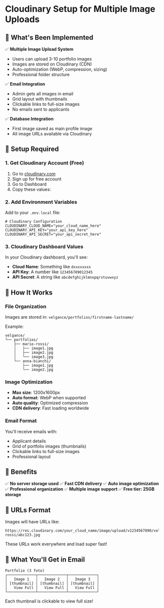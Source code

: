 # Cloudinary Setup for Multiple Image Uploads

## 🚀 What's Been Implemented

✅ **Multiple Image Upload System**
- Users can upload 3-10 portfolio images
- Images are stored on Cloudinary (CDN)
- Auto-optimization (WebP, compression, sizing)
- Professional folder structure

✅ **Email Integration**
- Admin gets all images in email
- Grid layout with thumbnails
- Clickable links to full-size images
- No emails sent to applicants

✅ **Database Integration**
- First image saved as main profile image
- All image URLs available via Cloudinary

## 🔧 Setup Required

### 1. Get Cloudinary Account (Free)
1. Go to [cloudinary.com](https://cloudinary.com)
2. Sign up for free account
3. Go to Dashboard
4. Copy these values:

### 2. Add Environment Variables
Add to your `.env.local` file:

```env
# Cloudinary Configuration
CLOUDINARY_CLOUD_NAME="your_cloud_name_here"
CLOUDINARY_API_KEY="your_api_key_here"  
CLOUDINARY_API_SECRET="your_api_secret_here"
```

### 3. Cloudinary Dashboard Values
In your Cloudinary dashboard, you'll see:
- **Cloud Name**: Something like `dxxxxxxxx`
- **API Key**: A number like `123456789012345`
- **API Secret**: A string like `abcdefghijklmnopqrstuvwxyz`

## 📁 How It Works

### File Organization
Images are stored in: `velgance/portfolios/firstname-lastname/`

Example:
```
velgance/
└── portfolios/
    ├── mario-rossi/
    │   ├── image1.jpg
    │   ├── image2.jpg
    │   └── image3.jpg
    └── anna-bianchi/
        ├── image1.jpg
        └── image2.jpg
```

### Image Optimization
- **Max size**: 1200x1600px
- **Auto format**: WebP when supported
- **Auto quality**: Optimized compression
- **CDN delivery**: Fast loading worldwide

### Email Format
You'll receive emails with:
- Applicant details
- Grid of portfolio images (thumbnails)
- Clickable links to full-size images
- Professional layout

## 🎯 Benefits

✅ **No server storage used**
✅ **Fast CDN delivery**
✅ **Auto image optimization**
✅ **Professional organization**
✅ **Multiple image support**
✅ **Free tier: 25GB storage**

## 🔗 URLs Format

Images will have URLs like:
```
https://res.cloudinary.com/your_cloud_name/image/upload/v1234567890/velgance/portfolios/mario-rossi/abc123.jpg
```

These URLs work everywhere and load super fast!

## 📧 What You'll Get in Email

```
Portfolio (3 foto)
┌─────────────┬─────────────┬─────────────┐
│   Image 1   │   Image 2   │   Image 3   │
│ [thumbnail] │ [thumbnail] │ [thumbnail] │
│   View Full │   View Full │   View Full │
└─────────────┴─────────────┴─────────────┘
```

Each thumbnail is clickable to view full size!

